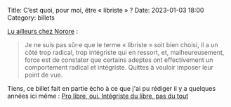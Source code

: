 Title: C’est quoi, pour moi, être « libriste » ?
Date: 2023-01-03 18:00
Category: billets


[Lu ailleurs chez Norore](https://blog.norore.fr/2022/11/27/cest-quoi-pour-moi-etre-libriste.html) :

> Je ne suis pas sûr·e que le terme « libriste » soit bien choisi, il a un côté trop radical, trop intégriste qui en ressort, et, malheureusement, force est de constater que certains adeptes ont effectivement un comportement radical et intégriste. Quittes à vouloir imposer leur point de vue.

Tiens, ce billet fait en partie écho à ce que j'ai pu rédiger il y a quelques années ici même : [Pro libre, oui. Intégriste du libre, pas du tout]({filename}pro-libre-oui-integriste-du-libre-pas-du-tout.md)
